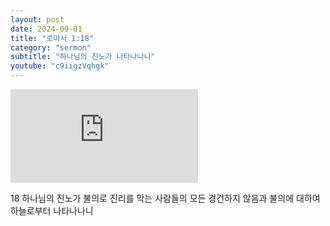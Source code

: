 ```yaml
---
layout: post
date: 2024-09-01
title: "로마서 1:18"
category: "sermon"
subtitle: "하나님의 진노가 나타나나니"
youtube: "c9iigzVqhgk"
---
```


<div class="youtube margin-large">
    <iframe src="https://www.youtube.com/embed/c9iigzVqhgk" title="YouTube video player" frameborder="0" allow="accelerometer; autoplay; clipboard-write; encrypted-media; gyroscope; picture-in-picture; web-share" allowfullscreen></iframe>
</div>

18 하나님의 진노가 불의로 진리를 막는 사람들의 모든 경건하지 않음과 불의에 대하여 하늘로부터 나타나나니

